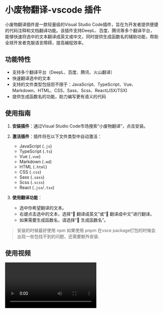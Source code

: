 # 小废物翻译-vscode 插件

小废物翻译插件是一款轻量级的Visual Studio Code插件，旨在为开发者提供便捷的代码注释和文档翻译功能。该插件支持DeepL、百度、腾讯等多个翻译平台，能够快速将选中的文本翻译成英文或中文，同时提供生成函数名的辅助功能，帮助全球开发者克服语言障碍，提高编程效率。

## 功能特性

- 支持多个翻译平台（DeepL、百度、腾讯、火山翻译）
- 快速翻译选中的文本
- 支持的文件类型包括但不限于：JavaScript、TypeScript、Vue、Markdown、HTML、CSS、Sass、Scss、React(JSX/TSX)
- 提供生成函数名的功能，助力编写更有语义的代码

## 使用指南

1. **安装插件**：通过Visual Studio Code市场搜索“小废物翻译”，点击安装。

2. **激活插件**：插件将在以下文件类型中自动激活：
   - JavaScript (`.js`)
   - TypeScript (`.ts`)
   - Vue (`.vue`)
   - Markdown (`.md`)
   - HTML (`.html`)
   - CSS (`.css`)
   - Sass (`.sass`)
   - Scss (`.scss`)
   - React (`.jsx`/`.tsx`)

3. **使用翻译功能**：
   - 选中你希望翻译的文本。
   - 右键点击选中的文本，选择“📝 翻译成英文”或“📝 翻译成中文”进行翻译。
   - 如果需要生成函数名，请选择“📝 生成函数名”。



> 安装的时候最好使用 npm 如果使用 pnpm 在vsce package打包的时候会出现一些包找不到的问题，还需要额外安装.



## 使用视频


<video src="https://qn.huat.xyz/video/%E5%B0%8F%E5%BA%9F%E7%89%A9%E7%BF%BB%E8%AF%91%E4%BD%BF%E7%94%A8%E6%8C%87%E5%8D%97.mp4"></video>

